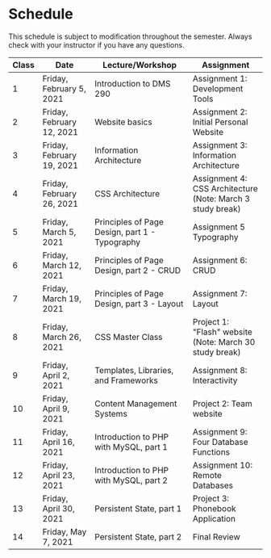 # **Schedule**
This schedule is subject to modification throughout the semester. Always check with your instructor if you have any questions.

| Class | Date                      | Lecture/Workshop                                | Assignment                                                  |
| ----- | ------------------------- | ----------------------------------------------- | ----------------------------------------------------------- |
| 1     | Friday, February 5, 2021  | Introduction to DMS 290                         | Assignment 1:  Development Tools                                   |
| 2     | Friday, February 12, 2021 | Website  basics                                 | Assignment 2:  Initial Personal Website                            |
| 3     | Friday, February 19, 2021 | Information  Architecture                       | Assignment 3:  Information Architecture                            |
| 4     | Friday, February 26, 2021 | CSS  Architecture                               | Assignment 4:  CSS Architecture<br>(Note: March 3 study break)     |
| 5     | Friday, March 5, 2021     | Principles  of Page Design, part 1 - Typography | Assignment 5  Typography                                           |
| 6     | Friday, March 12, 2021    | Principles  of Page Design, part 2 - CRUD       | Assignment 6:  CRUD                                                |
| 7     | Friday, March 19, 2021    | Principles  of Page Design, part 3 - Layout     | Assignment 7:  Layout                                              |
| 8     | Friday, March 26, 2021    | CSS  Master Class                               | Project 1: "Flash" website<br>(Note:  March 30 study break) |
| 9     | Friday, April 2, 2021     | Templates,  Libraries, and Frameworks           | Assignment 8:  Interactivity                                       |
| 10    | Friday, April 9, 2021     | Content  Management Systems                     | Project  2: Team website                                    |
| 11    | Friday, April 16, 2021    | Introduction  to PHP with MySQL, part 1         | Assignment 9:  Four Database Functions                             |
| 12    | Friday, April 23, 2021    | Introduction  to PHP with MySQL, part 2         | Assignment 10:  Remote Databases                                   |
| 13    | Friday, April 30, 2021    | Persistent  State, part 1                       | Project  3: Phonebook Application                           |
| 14    | Friday, May 7, 2021       | Persistent  State, part 2                       | Final Review                                                |

